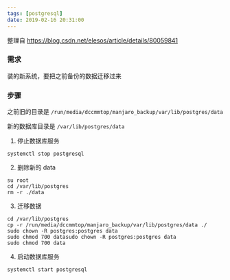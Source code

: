 ```yaml
---
tags: [postgresql]
date: 2019-02-16 20:31:00
---
```


整理自 https://blog.csdn.net/elesos/article/details/80059841

### 需求

装的新系统，要把之前备份的数据迁移过来

### 步骤

之前旧的目录是 `/run/media/dccmmtop/manjaro_backup/var/lib/postgres/data`

新的数据库目录是 `/var/lib/postgres/data`

1. 停止数据库服务

```shell
systemctl stop postgresql
```

2. 删除新的 data

```shell
su root
cd /var/lib/postgres
rm -r ./data
```

3. 迁移数据

```shell
cd /var/lib/postgres
cp -r /run/media/dccmmtop/manjaro_backup/var/lib/postgres/data ./
sudo chown -R postgres:postgres data
sudo chmod 700 datasudo chown -R postgres:postgres data
sudo chmod 700 data
```

4. 启动数据库服务

```shell
systemctl start postgresql
```
